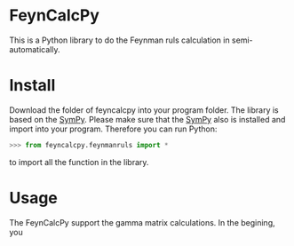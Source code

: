 # FeynCalcPy
This is a Python library to do the Feynman ruls calculation in semi-automatically. 

# Install
Download the folder of feyncalcpy into your program folder. The library is based on the [SymPy](https://github.com/sympy/sympy). Please make sure that the [SymPy](https://github.com/sympy/sympy) also is installed and import into your program.
Therefore you can run Python:
~~~ python
>>> from feyncalcpy.feynmanruls import *
~~~
to import all the function in the library.
# Usage
The FeynCalcPy support the gamma matrix calculations. In the begining, you 
